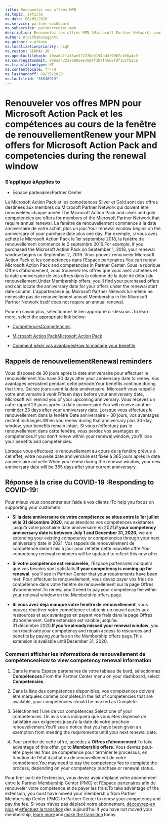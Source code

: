 ```yaml
---
title: Renouveler vos offres MPN
ms.topic: article
ms.date: 06/05/2020
ms.service: partner-dashboard
ms.subservice: partnercenter-mpn
description: Renouvelez les offres MPN (Microsoft Partner Network) pour Microsoft Action Pack et les compétences. La fenêtre de renouvellement commence à l’anniversaire de la date d’achat plus un jour.
author: ArpithaKanuganti
ms.author: v-arkanu
ms.localizationpriority: high
ms.custom: SEOMAY.20
ms.openlocfilehash: 20ea64ffa15ae5f2370e9194bd3f9907c498a4e9
ms.sourcegitcommit: 9bbad472a86086eec684f3b7f4568fdf152f625e
ms.translationtype: HT
ms.contentlocale: fr-FR
ms.lasthandoff: 08/25/2020
ms.locfileid: "88846919"
---
```

# <a name="renew-your-mpn-offers-for-microsoft-action-pack-and-competencies-during-the-renewal-window"></a><span data-ttu-id="6797d-103">Renouveler vos offres MPN pour Microsoft Action Pack et les compétences au cours de la fenêtre de renouvellement</span><span class="sxs-lookup"><span data-stu-id="6797d-103">Renew your MPN offers for Microsoft Action Pack and competencies during the renewal window</span></span>

### <a name="applies-to"></a><span data-ttu-id="6797d-104">S’applique à</span><span class="sxs-lookup"><span data-stu-id="6797d-104">Applies to</span></span>

- <span data-ttu-id="6797d-105">Espace partenaires</span><span class="sxs-lookup"><span data-stu-id="6797d-105">Partner Center</span></span>

<span data-ttu-id="6797d-106">Le Microsoft Action Pack et les compétences Silver et Gold sont des offres destinées aux membres du Microsoft Partner Network qui doivent être renouvelées chaque année.</span><span class="sxs-lookup"><span data-stu-id="6797d-106">The Microsoft Action Pack and silver and gold competencies are offers for members of the Microsoft Partner Network that require annual renewal.</span></span> <span data-ttu-id="6797d-107">La fenêtre de renouvellement commence à la date anniversaire de votre achat, plus un jour.</span><span class="sxs-lookup"><span data-stu-id="6797d-107">Your renewal window begins on the anniversary of your purchase date plus one day.</span></span> <span data-ttu-id="6797d-108">Par exemple, si vous avez acheté le Microsoft Action Pack le 1er septembre 2018, la fenêtre de renouvellement commence le 2 septembre 2019.</span><span class="sxs-lookup"><span data-stu-id="6797d-108">For example, if you purchased the Microsoft Action Pack on September 1, 2018, your renewal window begins on September 2, 2019.</span></span> <span data-ttu-id="6797d-109">Vous pouvez renouveler Microsoft Action Pack et les compétences dans l’Espace partenaires.</span><span class="sxs-lookup"><span data-stu-id="6797d-109">You can renew Microsoft Action Pack and competencies in Partner Center.</span></span> <span data-ttu-id="6797d-110">Sous la rubrique Offres d’abonnement, vous trouverez les offres que vous avez achetées et la date anniversaire de vos offres dans la colonne de la date de début du renouvellement.</span><span class="sxs-lookup"><span data-stu-id="6797d-110">Under Membership offers, you'll find your purchased offers and can locate the anniversary date for your offers under the renewal start date column.</span></span> <span data-ttu-id="6797d-111">L’appartenance au Microsoft Partner Network lui-même ne nécessite pas de renouvellement annuel.</span><span class="sxs-lookup"><span data-stu-id="6797d-111">Membership in the Microsoft Partner Network itself does not require an annual renewal.</span></span> 

<span data-ttu-id="6797d-112">Pour en savoir plus, sélectionnez le lien approprié ci-dessous :</span><span class="sxs-lookup"><span data-stu-id="6797d-112">To learn more, select the appropriate link below:</span></span> 

- [<span data-ttu-id="6797d-113">Compétences</span><span class="sxs-lookup"><span data-stu-id="6797d-113">Competencies</span></span>](learn-about-competencies.md)

- [<span data-ttu-id="6797d-114">Microsoft Action Pack</span><span class="sxs-lookup"><span data-stu-id="6797d-114">Microsoft Action Pack</span></span>](mpn-get-action-pack.md)

- [<span data-ttu-id="6797d-115">Comment gérer vos avantages</span><span class="sxs-lookup"><span data-stu-id="6797d-115">How to manage your benefits</span></span>](manage-your-partner-network-benefits.md)

## <a name="renewal-reminders"></a><span data-ttu-id="6797d-116">Rappels de renouvellement</span><span class="sxs-lookup"><span data-stu-id="6797d-116">Renewal reminders</span></span> 

<span data-ttu-id="6797d-117">Vous disposez de 30 jours après la date anniversaire pour effectuer le renouvellement.</span><span class="sxs-lookup"><span data-stu-id="6797d-117">You have 30 days after your anniversary date to renew.</span></span> <span data-ttu-id="6797d-118">Vos avantages persistent pendant cette période.</span><span class="sxs-lookup"><span data-stu-id="6797d-118">Your benefits continue during that time.</span></span> <span data-ttu-id="6797d-119">Quinze jours avant la date anniversaire, Microsoft vous rappelle votre anniversaire à venir.</span><span class="sxs-lookup"><span data-stu-id="6797d-119">Fifteen days before your anniversary date, Microsoft will remind you of your upcoming anniversary.</span></span> <span data-ttu-id="6797d-120">Vous recevez un autre rappel 23 jours après la date anniversaire.</span><span class="sxs-lookup"><span data-stu-id="6797d-120">You will receive another reminder 23 days after your anniversary date.</span></span> <span data-ttu-id="6797d-121">Lorsque vous effectuez le renouvellement dans la fenêtre Date anniversaire + 30 jours, vos avantages restent inchangés.</span><span class="sxs-lookup"><span data-stu-id="6797d-121">When you renew during that anniversary plus 30-day window, your benefits remain intact.</span></span> <span data-ttu-id="6797d-122">Si vous n’effectuez pas le renouvellement dans cette fenêtre, vous perdez vos avantages et compétences.</span><span class="sxs-lookup"><span data-stu-id="6797d-122">If you don't renew within your renewal window, you'll lose your benefits and competencies.</span></span>

<span data-ttu-id="6797d-123">Lorsque vous effectuez le renouvellement au cours de la fenêtre prévue à cet effet, votre nouvelle date anniversaire est fixée à 365 jours après la date anniversaire actuelle.</span><span class="sxs-lookup"><span data-stu-id="6797d-123">When you renew during the renewal window, your new anniversary date will be 365 days after your current anniversary.</span></span>

## <a name="responding-to-covid-19"></a><span data-ttu-id="6797d-124">Réponse à la crise du COVID-19 :</span><span class="sxs-lookup"><span data-stu-id="6797d-124">Responding to COVID-19:</span></span>

<span data-ttu-id="6797d-125">Pour mieux vous concentrer sur l’aide à vos clients :</span><span class="sxs-lookup"><span data-stu-id="6797d-125">To help you focus on supporting your customers:</span></span> 

- <span data-ttu-id="6797d-126">**Si la date anniversaire de votre compétence se situe entre le 1er juillet et le 31 décembre 2020**, nous étendons vos compétences existantes jusqu’à votre prochaine date anniversaire en 2021.</span><span class="sxs-lookup"><span data-stu-id="6797d-126">**if your competency anniversary date is between July 1 and December 31, 2020**, we are extending your existing competency or competencies through your next anniversary date in 2021.</span></span> <span data-ttu-id="6797d-127">Vos rappels de renouvellement de compétence seront mis à jour pour refléter cette nouvelle offre.</span><span class="sxs-lookup"><span data-stu-id="6797d-127">Your competency renewal reminders will be updated to reflect this new offer.</span></span> 

- <span data-ttu-id="6797d-128">**Si votre compétence est renouvelée**, l’Espace partenaires indiquera que vos besoins sont satisfaits.</span><span class="sxs-lookup"><span data-stu-id="6797d-128">**If your competency is coming up for renewal**, you'll see in Partner Center that your requirements have been met.</span></span> <span data-ttu-id="6797d-129">Pour effectuer le renouvellement, vous devez payer vos frais de compétence dans votre fenêtre de renouvellement sur la page Offres d’abonnement.</span><span class="sxs-lookup"><span data-stu-id="6797d-129">To renew, you'll need to pay your competency fee within your renewal window on the Membership offers page.</span></span> 

- <span data-ttu-id="6797d-130">**Si vous avez déjà manqué votre fenêtre de renouvellement**, vous pouvez réactiver votre compétence et obtenir un nouvel accès aux ressources et aux avantages en payant vos frais dans la page Offres d’abonnement. Cette extension est valable jusqu’au 31 décembre 2020.</span><span class="sxs-lookup"><span data-stu-id="6797d-130">**If you've already missed your renewal window**, you can reactivate your competency and regain access to resources and benefits by paying your fee on the Membership offers page.This extension is available until December 31, 2020.</span></span>

### <a name="how-to-view-competency-renewal-information"></a><span data-ttu-id="6797d-131">Comment afficher les informations de renouvellement de compétences</span><span class="sxs-lookup"><span data-stu-id="6797d-131">How to view competency renewal information</span></span>

1. <span data-ttu-id="6797d-132">Dans le menu Espace partenaires de votre tableau de bord, sélectionnez **Compétences**.</span><span class="sxs-lookup"><span data-stu-id="6797d-132">From the Partner Center menu on your dashboard, select **Competencies**.</span></span>  

2. <span data-ttu-id="6797d-133">Dans la liste des compétences disponibles, vos compétences doivent être marquées comme complètes.</span><span class="sxs-lookup"><span data-stu-id="6797d-133">In the list of competencies that are available, your competencies should be marked as Complete.</span></span>  

3. <span data-ttu-id="6797d-134">Sélectionnez l’une de vos compétences.</span><span class="sxs-lookup"><span data-stu-id="6797d-134">Select one of your competencies.</span></span> <span data-ttu-id="6797d-135">Un avis vous indiquera que vous êtes dispensé de satisfaire aux exigences jusqu’à la date de votre prochain renouvellement.</span><span class="sxs-lookup"><span data-stu-id="6797d-135">You'll see a notice that you have been given an exemption from meeting the requirements until your next renewal date.</span></span>

4. <span data-ttu-id="6797d-136">Pour profiter de cette offre, accédez à **Offres d’abonnement**.</span><span class="sxs-lookup"><span data-stu-id="6797d-136">To take advantage of this offer, go to **Membership offers**.</span></span> <span data-ttu-id="6797d-137">Vous devrez peut-être payer les frais de compétence pour terminer le processus, en fonction de l’état d’achat ou de renouvellement de votre compétence.</span><span class="sxs-lookup"><span data-stu-id="6797d-137">You may need to pay the competency fee to complete the process, depending on your competency purchase or renewal status.</span></span> 

<span data-ttu-id="6797d-138">Pour tirer parti de l’extension, vous devez avoir déplacé votre abonnement entre le Partner Membership Center (PMC) et l’Espace partenaires afin de renouveler votre compétence et de payer les frais.</span><span class="sxs-lookup"><span data-stu-id="6797d-138">To take advantage of the extension, you must have moved your membership from Partner Membership Center (PMC) to Partner Center to renew your competency and pay the fee.</span></span> <span data-ttu-id="6797d-139">Si vous n’avez pas déplacé votre abonnement, [découvrez-en plus](prepare-pmc-pc-migration.md) et [effectuez la transition](https://partners.microsoft.com/partnerprogram/Welcome.aspx) dès aujourd’hui.</span><span class="sxs-lookup"><span data-stu-id="6797d-139">If you have not moved your membership, [learn more](prepare-pmc-pc-migration.md) and [make the transition](https://partners.microsoft.com/partnerprogram/Welcome.aspx) today.</span></span>  

